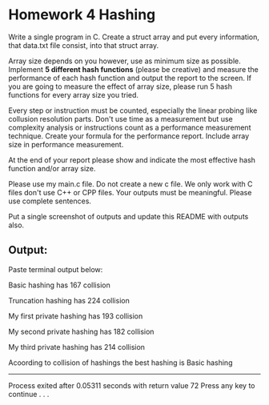 # Homework 4 Hashing

Write a single program in C. Create a struct array and put every information, that data.txt file consist, into that struct array. 

Array size depends on you however, use as minimum size as possible. Implement **5 different hash functions** (please be creative) and measure the performance of each hash function and output the report to the screen. If you are going to measure the effect of array size, please run 5 hash functions for every array size you tried.

Every step or instruction must be counted, especially the linear probing like collusion resolution parts. Don't use time as a measurement but use complexity analysis or instructions count as a performance measurement technique. Create your formula for the performance report. Include array size in performance measurement.

At the end of your report please show and indicate the most effective hash function and/or array size.

Please use my main.c file. Do not create a new c file. We only work with C files don't use C++ or CPP files.
Your outputs must be meaningful. Please use complete sentences.

Put a single screenshot of outputs and update this README with outputs also.

## Output:

Paste terminal output below:

Basic hashing has 167 collision

Truncation hashing has 224 collision

My first private hashing has 193 collision

My second private hashing has 182 collision

My third private hashing has 214 collision

Acoording to collision of hashings the best hashing is Basic hashing

--------------------------------
Process exited after 0.05311 seconds with return value 72
Press any key to continue . . .
